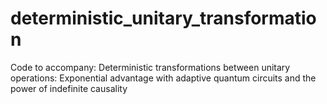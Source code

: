 # deterministic_unitary_transformation
Code to accompany: Deterministic transformations between unitary operations:  Exponential advantage with adaptive quantum circuits and the power of indefinite causality
